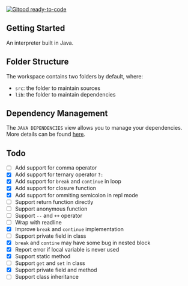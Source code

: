 [![Gitpod ready-to-code](https://img.shields.io/badge/Gitpod-ready--to--code-blue?logo=gitpod)](https://gitpod.io/#https://github.com/doouding/Lox)

## Getting Started

An interpreter built in Java.

## Folder Structure

The workspace contains two folders by default, where:

- `src`: the folder to maintain sources
- `lib`: the folder to maintain dependencies

## Dependency Management

The `JAVA DEPENDENCIES` view allows you to manage your dependencies. More details can be found [here](https://github.com/microsoft/vscode-java-pack/blob/master/release-notes/v0.9.0.md#work-with-jar-files-directly).

## Todo

 - [ ] Add support for comma operator
 - [x] Add support for ternary operator `?:`
 - [x] Add support for `break` and `continue` in loop
 - [x] Add support for closure function
 - [x] Add support for ommiting semicolon in repl mode
 - [ ] Support return function directly
 - [ ] Support anonymous function
 - [ ] Support `--` and `++` operator
 - [ ] Wrap with readline
 - [x] Improve `break` and `continue` implementation
 - [ ] Support private field in class
 - [x] `break` and `contine` may have some bug in nested block
 - [x] Report error if local variable is never used
 - [x] Support static method
 - [ ] Support `get` and `set` in class
 - [x] Support private field and method
 - [ ] Support class inheritance

